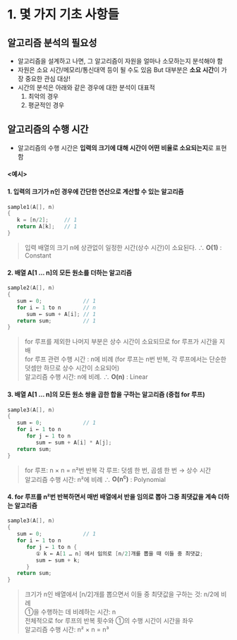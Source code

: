 # 1. 몇 가지 기초 사항들

## 알고리즘 분석의 필요성
- 알고리즘을 설계하고 나면, 그 알고리즘이 자원을 얼마나 소모하는지 분석해야 함  
- 자원은 소요 시간/메모리/통신대역 등이 될 수도 있음 But 대부분은 **소요 시간**이 가장 중요한 관심 대상!  
- 시간의 분석은 아래와 같은 경우에 대한 분석이 대표적  
  1. 최악의 경우  
  2. 평균적인 경우  

## 알고리즘의 수행 시간  
- 알고리즘의 수행 시간은 **입력의 크기에 대해 시간이 어떤 비율로 소요되는지**로 표현함    
#### <예시> ####
#### 1. 입력의 크기가 n인 경우에 간단한 연산으로 계산할 수 있는 알고리즘  ####
```c
sample1(A[], n)
{
   k = [n/2];     // 1
   return A[k];   // 1
}
```
> 입력 배열의 크기 n에 상관없이 일정한 시간(상수 시간)이 소요된다. ∴ **O(1)** : Constant   
  
  
#### 2. 배열 A[1 … n]의 모든 원소를 더하는 알고리즘 ####   
```c
sample2(A[], n)
{
   sum ← 0;             // 1
   for i ← 1 to n       // n
      sum ← sum + A[i]; // 1
   return sum;          // 1
}
```
> for 루프를 제외한 나머지 부분은 상수 시간이 소요되므로 for 루프가 시간을 지배  
> for 루프 관련 수행 시간 : n에 비례 (for 루프는 n번 반복, 각 루프에서는 단순한 덧셈만 하므로 상수 시간이 소요되어)  
> 알고리즘 수행 시간: n에 비례. ∴ **O(n)** : Linear  
  
  
#### 3. 배열 A[1 … n]의 모든 원소 쌍을 곱한 합을 구하는 알고리즘 (중첩 for 루프)  ####  
```c
sample3(A[], n)
{
   sum ← 0;             // 1
   for i ← 1 to n
      for j ← 1 to n
         sum ← sum + A[i] * A[j];
   return sum;
}
```
> for 루프: n × n = n²번 반복
> 각 루프: 덧셈 한 번, 곱셈 한 번 → 상수 시간  
> 알고리즘 수행 시간: n²에 비례   ∴ **O(n<sup>c</sup>)** : Polynomial  
  
    
#### 4. for 루프를 n²번 반복하면서 매번 배열에서 반을 임의로 뽑아 그중 최댓값을 계속 더하는 알고리즘
```c
sample3(A[], n)
{
   sum ← 0;             // 1
   for i ← 1 to n
      for j ← 1 to n {
         ① k ← A[1 … n] 에서 임의로 [n/2]개를 뽑을 때 이들 중 최댓값;
         sum ← sum + k;
      }
   return sum;
}
```  
> 크기가 n인 배열에서 [n/2]개를 뽑으면서 이들 중 최댓값을 구하는 것: n/2에 비례    
> ①을 수행하는 데 비례하는 시간: n  
> 전체적으로 for 루프의 반복 횟수와 ①의 수행 시간이 시간을 좌우  
> 알고리즘 수행 시간: n² × n = n³   
